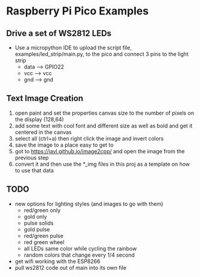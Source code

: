 # Raspberry Pi Pico Examples

## Drive a set of WS2812 LEDs

- Use a micropython IDE to upload the script file, examples/led_strip/main.py, to the pico and connect 3 pins to the light strip
  - data --> GPIO22
  - vcc  --> vcc
  - gnd  --> gnd

## Text Image Creation

  1. open paint and set the properties canvas size to the number of pixels on the display (128,64)
  2. add some text with cool font and different size as well as bold and get it centered in the canvas
  3. select all (ctrl+a) then right click the image and invert colors
  4. save the image to a place easy to get to
  5. got to <https://javl.github.io/image2cpp/> and open the image from the previous step
  6. convert it and then use the *_img files in this proj as a template on how to use that data

## TODO

- new options for lighting styles (and images to go with them)
  - red/green only
  - gold only
  - pulse solids
  - gold pulse
  - red/green pulse
  - red green wheel
  - all LEDs same color while cycling the rainbow
  - random colors that change every 1/4 second
- get wifi working with the ESP8266
- pull ws2812 code out of main into its own file
